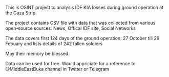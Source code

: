This is OSINT project to analysis IDF KIA losses during ground operation at the Gaza Strip.

The project contains CSV file with data that was collected from various open-source sources: News, Offical IDF site, Social Networks

The data covers first 124 days of the ground operation: 27 October till 29 Febuary and lists details of 242 fallen soldiers

May their memory be blessed.

Data can be used for free. 
Would appriciate for a reference to @MiddleEastBuka channel in Twitter or Telegram
